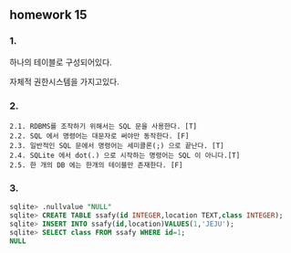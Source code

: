 ## homework 15

### 1.

하나의 테이블로 구성되어있다.

자체적 권한시스템을 가지고있다.

### 2.

```
2.1. RDBMS를 조작하기 위해서는 SQL 문을 사용한다. [T]
2.2. SQL 에서 명령어는 대문자로 써야만 동작한다. [F]
2.3. 일반적인 SQL 문에서 명령어는 세미콜론(;) 으로 끝난다. [T]
2.4. SQLite 에서 dot(.) 으로 시작하는 명령어는 SQL 이 아니다.[T]
2.5. 한 개의 DB 에는 한개의 테이블만 존재한다. [F]
```



### 3.

```sql
sqlite> .nullvalue "NULL"
sqlite> CREATE TABLE ssafy(id INTEGER,location TEXT,class INTEGER);
sqlite> INSERT INTO ssafy(id,location)VALUES(1,'JEJU');
sqlite> SELECT class FROM ssafy WHERE id=1;
NULL
```

